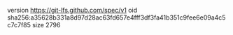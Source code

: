 version https://git-lfs.github.com/spec/v1
oid sha256:a35628b331a8d97d28ac63fd657e4fff3df3fa41b351c9fee6e09a4c5c7c7f85
size 2796
